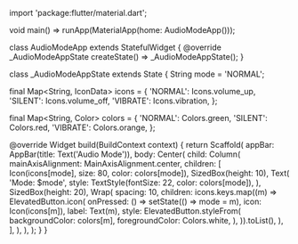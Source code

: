 import 'package:flutter/material.dart';

void main() => runApp(MaterialApp(home: AudioModeApp()));

class AudioModeApp extends StatefulWidget {
  @override
  _AudioModeAppState createState() => _AudioModeAppState();
}

class _AudioModeAppState extends State<AudioModeApp> {
  String mode = 'NORMAL';

  final Map<String, IconData> icons = {
    'NORMAL': Icons.volume_up,
    'SILENT': Icons.volume_off,
    'VIBRATE': Icons.vibration,
  };

  final Map<String, Color> colors = {
    'NORMAL': Colors.green,
    'SILENT': Colors.red,
    'VIBRATE': Colors.orange,
  };

  @override
  Widget build(BuildContext context) {
    return Scaffold(
      appBar: AppBar(title: Text('Audio Mode')),
      body: Center(
        child: Column(
          mainAxisAlignment: MainAxisAlignment.center,
          children: [
            Icon(icons[mode], size: 80, color: colors[mode]),
            SizedBox(height: 10),
            Text(
              'Mode: $mode',
              style: TextStyle(fontSize: 22, color: colors[mode]),
            ),
            SizedBox(height: 20),
            Wrap(
              spacing: 10,
              children: icons.keys.map((m) => ElevatedButton.icon(
                    onPressed: () => setState(() => mode = m),
                    icon: Icon(icons[m]),
                    label: Text(m),
                    style: ElevatedButton.styleFrom(
                      backgroundColor: colors[m],
                      foregroundColor: Colors.white,
                    ),
                  )).toList(),
            ),
          ],
        ),
      ),
    );
  }
}

